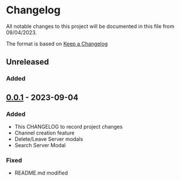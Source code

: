 # Changelog

All notable changes to this project will be documented in this file from 09/04/2023.

The format is based on [Keep a Changelog](https://keepachangelog.com/en/1.1.0/)

<!-- ## [Unreleased] -->

## Unreleased

### Added

## [0.0.1] - 2023-09-04

### Added

- This CHANGELOG to record project changes
- Channel creation feature
- Delete/Leave Server modals
- Search Server Modal

### Fixed

- README.md modified

[unreleased]: https://github.com/olivierlacan/keep-a-changelog/compare/v1.1.1...HEAD
[0.0.1]: https://github.com/olivierlacan/keep-a-changelog/releases/tag/v0.0.1
